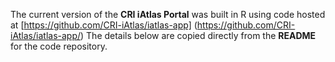The current version of the **CRI iAtlas Portal** was built in R using code
hosted at
[https://github.com/CRI-iAtlas/iatlas-app]
(https://github.com/CRI-iAtlas/iatlas-app/)
The details below are copied directly from the **README**
for the code repository.

